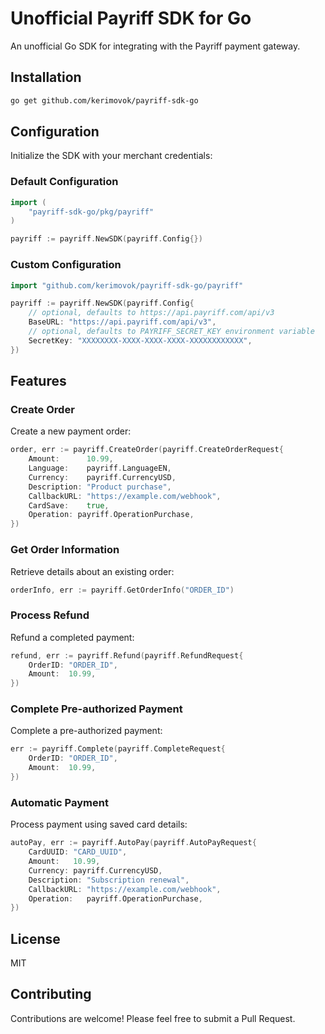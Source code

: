 # Unofficial Payriff SDK for Go

An unofficial Go SDK for integrating with the Payriff payment gateway.

## Installation

```bash
go get github.com/kerimovok/payriff-sdk-go
```

## Configuration

Initialize the SDK with your merchant credentials:

### Default Configuration

```go
import (
	"payriff-sdk-go/pkg/payriff"
)

payriff := payriff.NewSDK(payriff.Config{})
```

### Custom Configuration

```go
import "github.com/kerimovok/payriff-sdk-go/payriff"

payriff := payriff.NewSDK(payriff.Config{
	// optional, defaults to https://api.payriff.com/api/v3
	BaseURL: "https://api.payriff.com/api/v3",
	// optional, defaults to PAYRIFF_SECRET_KEY environment variable
	SecretKey: "XXXXXXXX-XXXX-XXXX-XXXX-XXXXXXXXXXXX",
})
```

## Features

### Create Order

Create a new payment order:

```go
order, err := payriff.CreateOrder(payriff.CreateOrderRequest{
	Amount:      10.99,
	Language:    payriff.LanguageEN,
	Currency:    payriff.CurrencyUSD,
	Description: "Product purchase",
	CallbackURL: "https://example.com/webhook",
	CardSave:    true,
	Operation: payriff.OperationPurchase,
})
```

### Get Order Information

Retrieve details about an existing order:

```go
orderInfo, err := payriff.GetOrderInfo("ORDER_ID")
```

### Process Refund

Refund a completed payment:

```go
refund, err := payriff.Refund(payriff.RefundRequest{
	OrderID: "ORDER_ID",
	Amount:  10.99,
})
```

### Complete Pre-authorized Payment

Complete a pre-authorized payment:

```go
err := payriff.Complete(payriff.CompleteRequest{
	OrderID: "ORDER_ID",
	Amount:  10.99,
})
```

### Automatic Payment

Process payment using saved card details:

```go
autoPay, err := payriff.AutoPay(payriff.AutoPayRequest{
	CardUUID: "CARD_UUID",
	Amount:   10.99,
	Currency: payriff.CurrencyUSD,
	Description: "Subscription renewal",
	CallbackURL: "https://example.com/webhook",
	Operation:   payriff.OperationPurchase,
})
```

## License

MIT

## Contributing

Contributions are welcome! Please feel free to submit a Pull Request.
